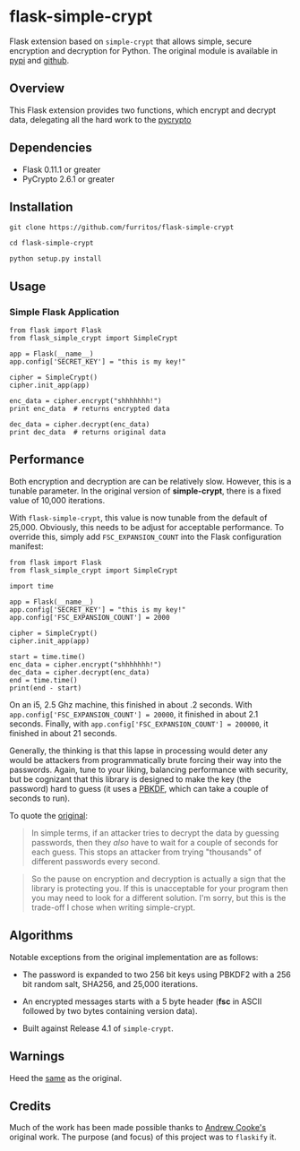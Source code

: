 # flask-simple-crypt

Flask extension based on `simple-crypt` that allows simple, secure encryption and decryption for Python.  The original module is available in [pypi](http://pypi.python.org/pypi/simple-crypt) and [github](https://github.com/andrewcooke/simple-crypt).

## Overview

This Flask extension provides two functions, which encrypt and decrypt data, delegating all the hard work to the [pycrypto](https://www.dlitz.net/software/pycrypto) 

## Dependencies

 - Flask 0.11.1 or greater
 - PyCrypto 2.6.1 or greater

## Installation

```
git clone https://github.com/furritos/flask-simple-crypt

cd flask-simple-crypt

python setup.py install
```

## Usage 

### Simple Flask Application

```
from flask import Flask
from flask_simple_crypt import SimpleCrypt

app = Flask(__name__)
app.config['SECRET_KEY'] = "this is my key!"

cipher = SimpleCrypt()
cipher.init_app(app)

enc_data = cipher.encrypt("shhhhhhh!")
print enc_data  # returns encrypted data

dec_data = cipher.decrypt(enc_data)
print dec_data  # returns original data
```

## Performance

Both encryption and decryption are can be relatively slow.  However, this is a tunable parameter. In the original version of **simple-crypt**, there is a fixed value of 10,000 iterations.

With `flask-simple-crypt`, this value is now tunable from the default of 25,000.  Obviously, this needs to be adjust for acceptable performance.  To override this, simply add `FSC_EXPANSION_COUNT` into the Flask configuration manifest:

```
from flask import Flask
from flask_simple_crypt import SimpleCrypt

import time

app = Flask(__name__)
app.config['SECRET_KEY'] = "this is my key!"
app.config['FSC_EXPANSION_COUNT'] = 2000

cipher = SimpleCrypt()
cipher.init_app(app)

start = time.time()
enc_data = cipher.encrypt("shhhhhhh!")
dec_data = cipher.decrypt(enc_data)
end = time.time()
print(end - start)
```

On an i5, 2.5 Ghz machine, this finished in about .2 seconds.
With `app.config['FSC_EXPANSION_COUNT'] = 20000`, it finished in about 2.1 seconds.
Finally, with `app.config['FSC_EXPANSION_COUNT'] = 200000`, it finished in about 21 seconds.

Generally, the thinking is that this lapse in processing would deter any would be attackers from programmatically brute forcing their way into the passwords.  Again, tune to your liking, balancing performance with security, but be cognizant that this library is designed to make the key (the password) hard to guess (it uses a [PBKDF](https://en.wikipedia.org/wiki/Key_derivation_function), which can take a couple of seconds to run).

To quote the [original](https://github.com/andrewcooke/simple-crypt#speed):

> In simple terms, if an attacker tries to decrypt the data by guessing passwords, then they *also* have to wait for a couple of seconds for each guess.  This stops an attacker from trying "thousands" of different passwords every second.

> So the pause on encryption and decryption is actually a sign that the library is protecting you.  If this is unacceptable for your program then you may need to look for a different solution.  I'm sorry, but this is the trade-off I chose when writing simple-crypt.

## Algorithms

Notable exceptions from the original implementation are as follows:

* The password is expanded to two 256 bit keys using PBKDF2 with a 256 bit random salt, SHA256, and 25,000 iterations.

* An encrypted messages starts with a 5 byte header (**fsc** in ASCII followed by two bytes containing version data).

* Built against Release 4.1 of `simple-crypt`.

## Warnings

Heed the [same](https://github.com/andrewcooke/simple-crypt#warnings) as the original.

## Credits

Much of the work has been made possible thanks to [Andrew Cooke's](https://github.com/andrewcooke) original work.  The purpose (and focus) of this project was to `flaskify` it.
